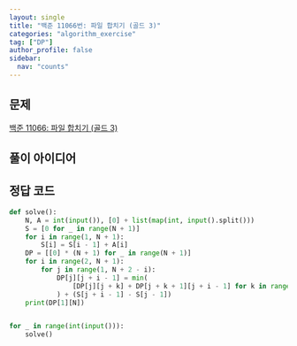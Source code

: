 ```yaml
---
layout: single
title: "백준 11066번: 파일 합치기 (골드 3)"
categories: "algorithm_exercise"
tag: ["DP"]
author_profile: false
sidebar:
  nav: "counts"
---
```


## 문제

[백준 11066: 파일 합치기 (골드 3)](https://www.acmicpc.net/problem/11066)

## 풀이 아이디어

## 정답 코드

```python
def solve():
    N, A = int(input()), [0] + list(map(int, input().split()))
    S = [0 for _ in range(N + 1)]
    for i in range(1, N + 1):
        S[i] = S[i - 1] + A[i]
    DP = [[0] * (N + 1) for _ in range(N + 1)]
    for i in range(2, N + 1):
        for j in range(1, N + 2 - i):
            DP[j][j + i - 1] = min(
                [DP[j][j + k] + DP[j + k + 1][j + i - 1] for k in range(i - 1)]
            ) + (S[j + i - 1] - S[j - 1])
    print(DP[1][N])


for _ in range(int(input())):
    solve()
```
